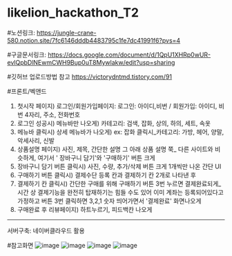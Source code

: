 # likelion_hackathon_T2

#노션링크:
https://jungle-crane-580.notion.site/7fc6146dddb4483795c1fe7dc41991f6?pvs=4

#구글문서링크:
https://docs.google.com/document/d/1QpU1XHRp0wUR-evlQpbDlNEwmCWH9Bup0uT8Mywlakw/edit?usp=sharing

#깃허브 업로드방법 참고
https://victorydntmd.tistory.com/91

#프론트/벡앤드

  1. 첫시작 페이지) 로그인/회원가입페이지:
       로그인: 아이디,비번 / 회원가입: 아이디, 비번 4자리, 주소, 전화번호
  2. 로그인 성공시) 메뉴바만 나오게) 카테고리:  검색, 잡화, 상의, 하의, 세트, 속옷
  3. 메뉴바 클릭시) 상세 메뉴바가 나오게) ex: 잡화 클릭시_카테고리: 가방, 헤어, 양말, 악세사리, 신발 
  4. 상품설명 페이지) 사진, 제목, 간단한 설명 그 아래 상품 설명 쭉_ 다른 사이트와 비슷하게, 여기서 '
      장바구니 담기'와 '구매하기' 버튼 크게
  6. 장바구니 담기 버튼 클릭시) 사진, 수량, 추가/삭제 버튼 크게 1개씩만 나온 간단 UI
  7. 구매하기 버튼 클릭시) 결제수단 등록 칸과 결제하기 칸 2개로 나타낸 후
  8. 결제하기 칸 클릭시) 간단한 구매를 위해 구매하기 버튼 3번 누르면 결제완료되게_시간 상 결제기능을 완전히 탑재하기는 힘들 수도 있어 이미 계좌는 등록되어있다고 가정하고 버튼 3번 클릭하면 3,2,1 숫자 띄어가면서 '결제완료' 화면나오게 
  9. 구매완료 후 리뷰페이지) 하트누르기, 피드백칸 나오게
-------
서버구축: 네이버클라우드 활용




#참고화면
![image](https://github.com/GaeunB/likelion_hackathon_T2/assets/115343409/1124c890-1a46-4a8d-9bbe-4c7e7af46f62)
![image](https://github.com/GaeunB/likelion_hackathon_T2/assets/115343409/300f2a26-6d84-4563-b216-847b0179ab0c)
![image](https://github.com/GaeunB/likelion_hackathon_T2/assets/115343409/7e84be0d-d4f9-4585-9e49-45e3b9def7ac)
![image](https://github.com/GaeunB/likelion_hackathon_T2/assets/115343409/5e0498da-dacf-434b-95ca-0c722d2d91b0)
